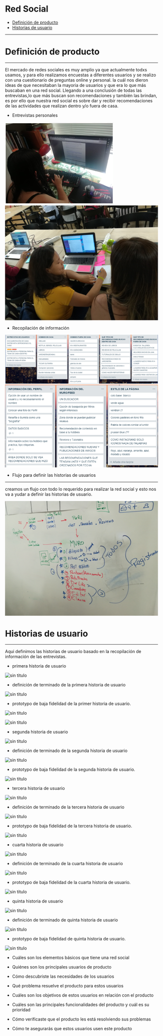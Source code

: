 # Red Social
* [Definición de producto](#Definición-de-producto)
* [Historias de usuario](#Historia-de-usuario)


***
# Definición de producto
***
El mercado de redes sociales es muy amplio ya que actualmente todxs usamos, y para ello realizamos encuestas a diferentes usuarios y se realizo con una cuestionario de preguntas online y personal.
la cuál nos dieron ideas de que necesitaban la mayoria de usuarios y que era lo que más buscaban en una red social.
Llegando a una conclusión de todas las entrevistas,lo que más buscan son recomendaciones y también las brindan, es por ello que nuestra red social es sobre dar y recibir recomendaciones de las actividades que realizan dentro y/o fuera de casa.

* Entrevistas personales

![sin titulo](imagenes/entrevista1.PNG)
![sin titulo](imagenes/entrevista2.jpg)

* Recopilación de información 

![sin titulo](imagenes/img1.PNG)
![sin titulo](imagenes/img2.PNG)

* Flujo para definir las historias de usuarios

*** 
creamos un flujo con todo lo requerido para realizar la red social y esto nos va a yudar a definir las historias de usuario.

![sin titulo](imagenes/flujo.jpg)


# Historias de usuario

***
Aqui definimos las historias de usuario basado en la recopilación de información de las entrevistas.

* primera historia de usuario

![sin titulo](imagenes/historia1.jpg)

* definición de terminado de la primera historia de usuario

![sin titulo](imagenes/terminado1.jpg)

* prototypo de baja fidelidad de la primer historia de usuario.

![sin titulo](imagenes/prototypo1.jpg)

![sin titulo](imagenes/prototypo1.2.jpg)

* segunda historia de usuario

![sin titulo](imagenes/historia2.jpg)

* definición de terminado de la segunda historia de usuario

![sin titulo](imagenes/terminado2.PNG)

* prototypo de baja fidelidad de la segunda historia de usuario.

![sin titulo](imagenes/prototypo2.jpg)

* tercera historia de usuario

![sin titulo](imagenes/historia3.jpg)

* definición de terminado de la tercera historia de usuario

![sin titulo](imagenes/terminado3.jpg)

* prototypo de baja fidelidad de la tercera historia de usuario.

![sin titulo](imagenes/prototypo3.jpg)

* cuarta historia de usuario

![sin titulo](imagenes/historia4.jpg)

* definición de terminado de la cuarta historia de usuario

![sin titulo](imagenes/terminado4.jpg)

* prototypo de baja fidelidad de la cuarta  historia de usuario.

![sin titulo](imagenes/prototypo4.jpg)

* quinta historia de usuario

![sin titulo](imagenes/historia5.jpg)

* definición de terminado de quinta historia de usuario

![sin titulo](imagenes/terminado5.jpg)

* prototypo de baja fidelidad de quinta historia de usuario.

![sin titulo](imagenes/prototypo5.jpg)


* Cuáles son los elementos básicos que tiene una red social

* Quiénes son los principales usuarios de producto

* Cómo descubriste las necesidades de los usuarios

* Qué problema resuelve el producto para estos usuarios

* Cuáles son los objetivos de estos usuarios en relación con el producto

* Cuáles son las principales funcionalidades del producto y cuál es su prioridad

* Cómo verificaste que el producto les está resolviendo sus problemas

* Cómo te asegurarás que estos usuarios usen este producto


